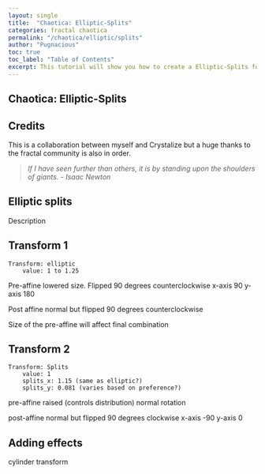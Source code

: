 ```yaml
---
layout: single
title:  "Chaotica: Elliptic-Splits"
categories: fractal chaotica
permalink: "/chaotica/elliptic/splits"
author: "Pugnacious"
toc: true
toc_label: "Table of Contents"
excerpt: This tutorial will show you how to create a Elliptic-Splits form with chaotica.
---
```


## Chaotica: Elliptic-Splits

## Credits

This is a collaboration between myself and Crystalize but a huge thanks to the fractal community is also in order.

> *If I have seen further than others, it is by standing upon the shoulders of giants.  - Isaac Newton*

## Elliptic splits

Description

## Transform 1

    Transform: elliptic
        value: 1 to 1.25

Pre-affine lowered size.  Flipped 90 degrees counterclockwise
    x-axis 90
    y-axis 180

Post affine normal but flipped 90 degrees counterclockwise

Size of the pre-affine will affect final combination

## Transform 2

    Transform: Splits
        value: 1
        splits_x: 1.15 (same as elliptic?)
        splits_y: 0.081 (varies based on preference?)

pre-affine raised (controls distribution) normal rotation

post-affine normal but flipped 90 degrees clockwise
    x-axis -90
    y-axis 0

## Adding effects

cylinder transform
